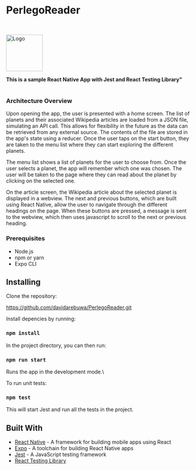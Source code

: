 # PerlegoReader
<br />
<p align="left">
  <a href="https://github.com/davidarebuwa/PerlegoReader">
    <img src="https://pbs.twimg.com/profile_images/1306155249640636417/uxhtOhww_400x400.jpg" alt="Logo" width="100" height="100">
  </a>

  <p align="left">
  <strong>This is a sample React Native App with Jest and React Testing Library"</strong>
    <br />
    <br />
  </p>
</p>




### Architecture Overview

Upon opening the app, the user is presented with a home screen. The list of planets and their associated Wikipedia articles are loaded from a JSON file, simulating an API call. This allows for flexibility in the future as the data can be retrieved from any external source. The contents of the file are stored in the app's state using a reducer. Once the user taps on the start button, they are taken to the menu list where they can start exploring the different planets.

The menu list shows a list of planets for the user to choose from. Once the user selects a planet, the app will remember which one was chosen. The user will be taken to the page where they can read about the planet by clicking on the selected one.

On the article screen, the Wikipedia article about the selected planet is displayed in a webview. The next and previous buttons, which are built using React Native, allow the user to navigate through the different headings on the page. When these buttons are pressed, a message is sent to the webview, which then uses javascript to scroll to the next or previous heading.


### Prerequisites

- Node.js
- npm or yarn
- Expo CLI


## Installing

Clone the repository:

https://github.com/davidarebuwa/PerlegoReader.git

Install depencies by running:

### `npm install`

In the project directory, you can then run:

### `npm run start`

Runs the app in the development mode.\

To run unit tests:

### `npm test`

This will start Jest and run all the tests in the project.


## Built With

- [React Native](https://reactnative.dev/) - A framework for building mobile apps using React
- [Expo](https://expo.io/) - A toolchain for building React Native apps
- [Jest](https://jestjs.io/) - A JavaScript testing framework
- [React Testing Library](https://testing-library.com/docs/react-testing-library/)
